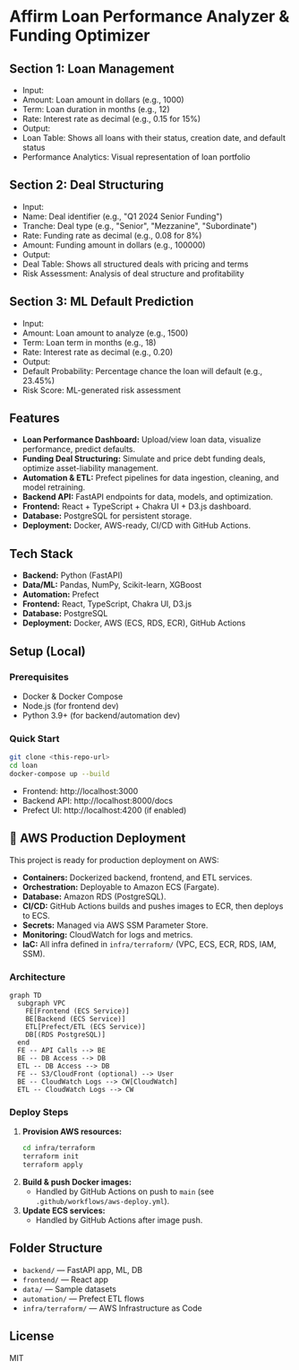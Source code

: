 # Affirm Loan Performance Analyzer & Funding Optimizer

## Section 1: Loan Management
- Input:
- Amount: Loan amount in dollars (e.g., 1000)
- Term: Loan duration in months (e.g., 12)
- Rate: Interest rate as decimal (e.g., 0.15 for 15%)
- Output:
- Loan Table: Shows all loans with their status, creation date, and default status
- Performance Analytics: Visual representation of loan portfolio

## Section 2: Deal Structuring
- Input:
- Name: Deal identifier (e.g., "Q1 2024 Senior Funding")
- Tranche: Deal type (e.g., "Senior", "Mezzanine", "Subordinate")
- Rate: Funding rate as decimal (e.g., 0.08 for 8%)
- Amount: Funding amount in dollars (e.g., 100000)
- Output:
- Deal Table: Shows all structured deals with pricing and terms
- Risk Assessment: Analysis of deal structure and profitability

## Section 3: ML Default Prediction
- Input:
- Amount: Loan amount to analyze (e.g., 1500)
- Term: Loan term in months (e.g., 18)
- Rate: Interest rate as decimal (e.g., 0.20)
- Output:
- Default Probability: Percentage chance the loan will default (e.g., 23.45%)
- Risk Score: ML-generated risk assessment

## Features
- **Loan Performance Dashboard:** Upload/view loan data, visualize performance, predict defaults.
- **Funding Deal Structuring:** Simulate and price debt funding deals, optimize asset-liability management.
- **Automation & ETL:** Prefect pipelines for data ingestion, cleaning, and model retraining.
- **Backend API:** FastAPI endpoints for data, models, and optimization.
- **Frontend:** React + TypeScript + Chakra UI + D3.js dashboard.
- **Database:** PostgreSQL for persistent storage.
- **Deployment:** Docker, AWS-ready, CI/CD with GitHub Actions.

## Tech Stack
- **Backend:** Python (FastAPI)
- **Data/ML:** Pandas, NumPy, Scikit-learn, XGBoost
- **Automation:** Prefect
- **Frontend:** React, TypeScript, Chakra UI, D3.js
- **Database:** PostgreSQL
- **Deployment:** Docker, AWS (ECS, RDS, ECR), GitHub Actions

## Setup (Local)

### Prerequisites
- Docker & Docker Compose
- Node.js (for frontend dev)
- Python 3.9+ (for backend/automation dev)

### Quick Start
```bash
git clone <this-repo-url>
cd loan
docker-compose up --build
```

- Frontend: http://localhost:3000
- Backend API: http://localhost:8000/docs
- Prefect UI: http://localhost:4200 (if enabled)

## 🚀 AWS Production Deployment

This project is ready for production deployment on AWS:

- **Containers:** Dockerized backend, frontend, and ETL services.
- **Orchestration:** Deployable to Amazon ECS (Fargate).
- **Database:** Amazon RDS (PostgreSQL).
- **CI/CD:** GitHub Actions builds and pushes images to ECR, then deploys to ECS.
- **Secrets:** Managed via AWS SSM Parameter Store.
- **Monitoring:** CloudWatch for logs and metrics.
- **IaC:** All infra defined in `infra/terraform/` (VPC, ECS, ECR, RDS, IAM, SSM).

### Architecture

```mermaid
graph TD
  subgraph VPC
    FE[Frontend (ECS Service)]
    BE[Backend (ECS Service)]
    ETL[Prefect/ETL (ECS Service)]
    DB[(RDS PostgreSQL)]
  end
  FE -- API Calls --> BE
  BE -- DB Access --> DB
  ETL -- DB Access --> DB
  FE -- S3/CloudFront (optional) --> User
  BE -- CloudWatch Logs --> CW[CloudWatch]
  ETL -- CloudWatch Logs --> CW
```

### Deploy Steps
1. **Provision AWS resources:**
   ```bash
   cd infra/terraform
   terraform init
   terraform apply
   ```
2. **Build & push Docker images:**
   - Handled by GitHub Actions on push to `main` (see `.github/workflows/aws-deploy.yml`).
3. **Update ECS services:**
   - Handled by GitHub Actions after image push.

## Folder Structure
- `backend/` — FastAPI app, ML, DB
- `frontend/` — React app
- `data/` — Sample datasets
- `automation/` — Prefect ETL flows
- `infra/terraform/` — AWS Infrastructure as Code

## License
MIT 
